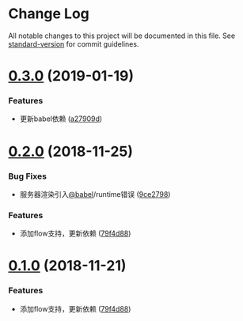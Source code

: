# Change Log

All notable changes to this project will be documented in this file. See [standard-version](https://github.com/conventional-changelog/standard-version) for commit guidelines.

<a name="0.3.0"></a>
# [0.3.0](https://github.com/hxfdarling/babel-preset-imt/compare/v0.2.0...v0.3.0) (2019-01-19)


### Features

* 更新babel依赖 ([a27909d](https://github.com/hxfdarling/babel-preset-imt/commit/a27909d))



<a name="0.2.0"></a>
# [0.2.0](https://github.com/hxfdarling/babel-preset-imt/compare/v0.0.5...v0.2.0) (2018-11-25)


### Bug Fixes

* 服务器渲染引入[@babel](https://github.com/babel)/runtime错误 ([9ce2798](https://github.com/hxfdarling/babel-preset-imt/commit/9ce2798))


### Features

* 添加flow支持，更新依赖 ([79f4d88](https://github.com/hxfdarling/babel-preset-imt/commit/79f4d88))



<a name="0.1.0"></a>
# [0.1.0](https://github.com/hxfdarling/babel-preset-imt/compare/v0.0.3...v0.1.0) (2018-11-21)


### Features

* 添加flow支持，更新依赖 ([79f4d88](https://github.com/hxfdarling/babel-preset-imt/commit/79f4d88))
